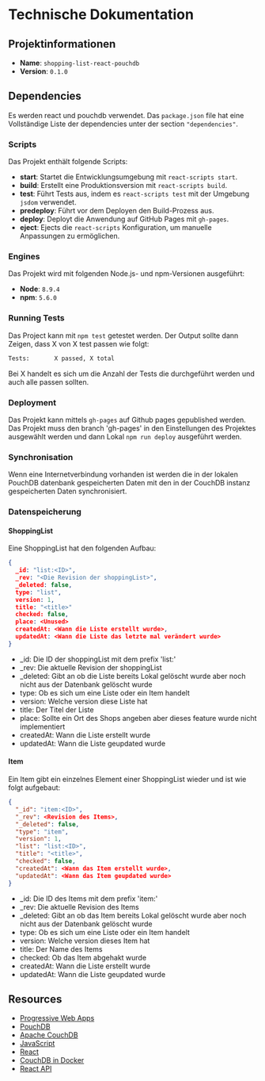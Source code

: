 # Technische Dokumentation

## Projektinformationen

- **Name**: `shopping-list-react-pouchdb`
- **Version**: `0.1.0`

## Dependencies

Es werden react und pouchdb verwendet. Das `package.json` file hat eine Vollständige Liste der dependencies unter der section `"dependencies"`.

### Scripts

Das Projekt enthält folgende Scripts:

- **start**: Startet die Entwicklungsumgebung mit `react-scripts start`.
- **build**: Erstellt eine Produktionsversion mit `react-scripts build`.
- **test**: Führt Tests aus, indem es `react-scripts test` mit der Umgebung `jsdom` verwendet.
- **predeploy**: Führt vor dem Deployen den Build-Prozess aus.
- **deploy**: Deployt die Anwendung auf GitHub Pages mit `gh-pages`.
- **eject**: Ejects die `react-scripts` Konfiguration, um manuelle Anpassungen zu ermöglichen.

### Engines

Das Projekt wird mit folgenden Node.js- und npm-Versionen ausgeführt:

- **Node**: `8.9.4`
- **npm**: `5.6.0`

### Running Tests

Das Project kann mit `npm test` getestet werden.
Der Output sollte dann Zeigen, dass X von X test passen wie folgt:

```bash
Tests:       X passed, X total
```

Bei X handelt es sich um die Anzahl der Tests die durchgeführt werden und auch alle passen sollten.

### Deployment

Das Projekt kann mittels `gh-pages` auf Github pages gepublished werden. Das Projekt muss den branch 'gh-pages' in den Einstellungen des Projektes ausgewählt werden und dann Lokal `npm run deploy` ausgeführt werden.

### Synchronisation

Wenn eine Internetverbindung vorhanden ist werden die in der lokalen PouchDB datenbank gespeicherten Daten mit den in der CouchDB instanz gespeicherten Daten synchronisiert.

### Datenspeicherung

#### ShoppingList

Eine ShoppingList hat den folgenden Aufbau:

```json
{
  _id: "list:<ID>",
  _rev: "<Die Revision der shoppingList>",
  _deleted: false,
  type: "list",
  version: 1,
  title: "<title>"
  checked: false,
  place: <Unused>
  createdAt: <Wann die Liste erstellt wurde>,
  updatedAt: <Wann die Liste das letzte mal verändert wurde>
}
```

- \_id: Die ID der shoppingList mit dem prefix 'list:'
- \_rev: Die aktuelle Revision der shoppingList
- \_deleted: Gibt an ob die Liste bereits Lokal gelöscht wurde aber noch nicht aus der Datenbank gelöscht wurde
- type: Ob es sich um eine Liste oder ein Item handelt
- version: Welche version diese Liste hat
- title: Der Titel der Liste
- place: Sollte ein Ort des Shops angeben aber dieses feature wurde nicht implementiert
- createdAt: Wann die Liste erstellt wurde
- updatedAt: Wann die Liste geupdated wurde

#### Item

Ein Item gibt ein einzelnes Element einer ShoppingList wieder und ist wie folgt aufgebaut:

```json
{
  "_id": "item:<ID>",
  "_rev": <Revision des Items>,
  "_deleted": false,
  "type": "item",
  "version": 1,
  "list": "list:<ID>",
  "title": "<title>",
  "checked": false,
  "createdAt": <Wann das Item erstellt wurde>,
  "updatedAt": <Wann das Item geupdated wurde>
}
```

- \_id: Die ID des Items mit dem prefix 'item:'
- \_rev: Die aktuelle Revision des Items
- \_deleted: Gibt an ob das Item bereits Lokal gelöscht wurde aber noch nicht aus der Datenbank gelöscht wurde
- type: Ob es sich um eine Liste oder ein Item handelt
- version: Welche version dieses Item hat
- title: Der Name des Items
- checked: Ob das Item abgehakt wurde
- createdAt: Wann die Liste erstellt wurde
- updatedAt: Wann die Liste geupdated wurde

## Resources

- [Progressive Web Apps](https://developers.google.com/web/progressive-web-apps/)
- [PouchDB](https://pouchdb.com/)
- [Apache CouchDB](https://couchdb.apache.org/)
- [JavaScript](https://developer.mozilla.org/en-US/docs/Web/JavaScript)
- [React](https://react.dev)
- [CouchDB in Docker](https://hub.docker.com/_/couchdb)
- [React API](https://react.dev/reference/react/apis)
